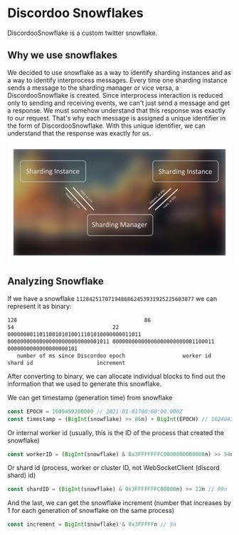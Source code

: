 # Discordoo Snowflakes
DiscordooSnowflake is a custom twitter snowflake.

## Why we use snowflakes
We decided to use snowflake as a way to identify sharding instances and as a way to identify interprocess messages.
Every time one sharding instance sends a message to the sharding manager or vice versa, a DiscordooSnowflake is created. 
Since interprocess interaction is reduced only to sending and receiving events, we can't just send a message and get a response. 
We must somehow understand that this response was exactly to our request. 
That's why each message is assigned a unique identifier in the form of DiscordooSnowflake.
With this unique identifier, we can understand that the response was exactly for us.

![sharding-snowflakes](../../assets/sharding-snowflakes.png)


## Analyzing Snowflake
If we have a snowflake `1128425170719486862453931925225603077` we can represent it as binary:
```
128                                        86                               54                               22
000000001101100101010011101010000000011011 00000000000000000000000000001011 00000000000000000000000001100011 0000000000000000000101
   number of ms since Discordoo epoch                  worker id                       shard id                    increment
```
After converting to binary, we can allocate individual blocks to find out the information that we used to generate this snowflake.

We can get timestamp (generation time) from snowflake
```ts
const EPOCH = 1609459200000 // 2021-01-01T00:00:00.000Z
const timestamp = (BigInt(snowflake) >> 86n) + BigInt(EPOCH) // 1624043753498n
```

Or internal worker id (usually, this is the ID of the process that created the snowflake)
```ts
const workerID = (BigInt(snowflake) & 0x3FFFFFFFC0000000000000n) >> 54n // 11n
```

Or shard id (process, worker or cluster ID, not WebSocketClient (discord shard) id)
```ts
const shardID = (BigInt(snowflake) & 0x3FFFFFFFC00000n) >> 22n // 99n
```
 
And the last, we can get the snowflake increment (number that increases by 1 for each generation of snowflake on the same process)
```ts
const increment = BigInt(snowflake) & 0x3FFFFFn // 5n
```
